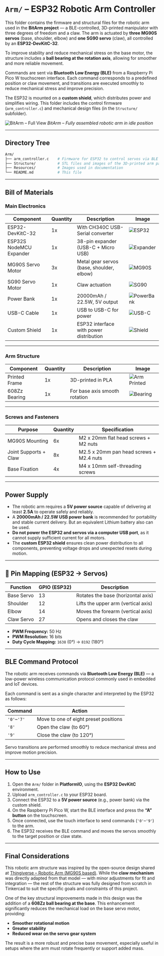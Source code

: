 # `Arm/` – ESP32 Robotic Arm Controller

This folder contains the firmware and structural files for the robotic arm used in the **BitArm project** — a BLE-controlled, 3D-printed manipulator with three degrees of freedom and a claw. The arm is actuated by **three MG90S servos** (base, shoulder, elbow) and **one SG90 servo** (claw), all controlled by an **ESP32-DevKitC-32**.

To improve stability and reduce mechanical stress on the base motor, the structure includes a **ball bearing at the rotation axis**, allowing for smoother and more reliable movement.

Commands are sent via **Bluetooth Low Energy (BLE)** from a Raspberry Pi Pico W touchscreen interface. Each command corresponds to a predefined position or claw movement, and transitions are executed smoothly to reduce mechanical stress and improve precision.

The ESP32 is mounted on a **custom shield**, which distributes power and simplifies wiring. This folder includes the control firmware (`arm_controller.c`) and mechanical design files (in the `Structure/` subfolder).

![BitArm – Full View](../Resources/Arm_IMG/bitarm_full.jpg)
*BitArm – Fully assembled robotic arm in idle position*

---

## Directory Tree

```bash
Arm/
├── arm_controller.c    # Firmware for ESP32 to control servos via BLE
├── Structure/          # STL files and images of the 3D-printed arm parts
├── Resources/          # Images used in documentation
└── README.md           # This file
```
---

## Bill of Materials

### Main Electronics

| Component               | Quantity | Description                                | Image |
|-------------------------|----------|--------------------------------------------|-------|
| ESP32-DevKitC-32        | 1x       | With CH340C USB-Serial converter            | ![ESP32](../Resources/Arm_IMG/esp32.jpg) |
| ESP32S NodeMCU Expander | 1x       | 38-pin expander (USB-C + Micro USB)        | ![Expander](../Resources/Arm_IMG/expander.jpg) |
| MG90S Servo Motor       | 3x       | Metal gear servos (base, shoulder, elbow)  | ![MG90S](../Resources/Arm_IMG/mg90s.jpg) |
| SG90 Servo Motor        | 1x       | Claw actuation                             | ![SG90](../Resources/Arm_IMG/sg90.jpg) |
| Power Bank              | 1x       | 20000mAh / 22.5W, 5V output                 | ![PowerBank](../Resources/Arm_IMG/powerbank.jpg) |
| USB-C Cable             | 1x       | USB to USB-C for power                     | ![USB-C](../Resources/Arm_IMG/usb-c.jpg) |
| Custom Shield           | 1x       | ESP32 interface with power distribution     | ![Shield](../Resources/Arm_IMG/shield.jpg) |

---

### Arm Structure

| Component     | Quantity | Description                    | Image |
|---------------|----------|--------------------------------|-------|
| Printed Frame | 1x       | 3D-printed in PLA              | ![Arm Printed](../Resources/Arm_IMG/arm_structure.jpg) |
| 608Zz Bearing | 1x       | For base axis smooth rotation | ![Bearing](../Resources/Arm_IMG/bearing.jpg) |

---

### Screws and Fasteners

| Purpose               | Quantity | Specification                             |
|-----------------------|----------|-------------------------------------------|
| MG90S Mounting        | 6x       | M2 x 20mm flat head screws + M2 nuts      |
| Joint Supports + Claw | 8x       | M2.5 x 20mm pan head screws + M2.4 nuts   |
| Base Fixation         | 4x       | M4 x 10mm self-threading screws           |

---

## Power Supply

- The robotic arm requires a **5V power source** capable of delivering at least **2.5A** to operate safely and reliably.
- A **20000mAh / 22.5W USB power bank** is recommended for portability and stable current delivery. But an equivalent Lithium battery also can be used.
- **Do not power the ESP32 and servos via a computer USB port**, as it cannot supply sufficient current for all motors.
- The **custom ESP32 shield** ensures clean power distribution to all components, preventing voltage drops and unexpected resets during motion.

---

## 📡 Pin Mapping (ESP32 → Servos)

| Function      | GPIO (ESP32) | Description                        |
|---------------|--------------|------------------------------------|
| Base Servo    | 13           | Rotates the base (horizontal axis) |
| Shoulder      | 12           | Lifts the upper arm (vertical axis)|
| Elbow         | 14           | Moves the forearm (vertical axis)  |
| Claw Servo    | 27           | Opens and closes the claw          |

- **PWM Frequency:** 50 Hz  
- **PWM Resolution:** 16 bits  
- **Duty Cycle Mapping:** `1638` (0°) → `8192` (180°)

---

## BLE Command Protocol

The robotic arm receives commands via **Bluetooth Low Energy (BLE)** — a low-power wireless communication protocol commonly used in embedded and IoT devices.

Each command is sent as a single character and interpreted by the ESP32 as follows:

| Command | Action                        |
|---------|-------------------------------|
| `'0'`–`'7'` | Move to one of eight preset positions |
| `'8'`       | Open the claw (to 60°)               |
| `'9'`       | Close the claw (to 120°)             |

Servo transitions are performed smoothly to reduce mechanical stress and improve motion precision.

---

## How to Use

1. Open the `Arm/` folder in **PlatformIO**, using the **ESP32 DevKitC** environment.
2. Upload `arm_controller.c` to your ESP32 board.
3. Connect the ESP32 to a **5V power source** (e.g., power bank) via the custom shield.
4. On the Raspberry Pi Pico W, start the BLE interface and press the **“A” button** on the touchscreen.
5. Once connected, use the touch interface to send commands (`'0'`–`'9'`) to the arm.
6. The ESP32 receives the BLE command and moves the servos smoothly to the target position or claw state.

---

## Final Considerations

This robotic arm structure was inspired by the open-source design shared at [Thingiverse – Robotic Arm (MG90S based)](https://www.thingiverse.com/thing:1684471). While the **claw mechanism** was directly adapted from that model — with minor adjustments for fit and integration — the rest of the structure was fully designed from scratch in Tinkercad to suit the specific goals and constraints of this project.

One of the key structural improvements made in this design was the addition of a **608Zz ball bearing at the base**. This enhancement significantly reduces the mechanical load on the base servo motor, providing:

- **Smoother rotational motion**
- **Greater stability**
- **Reduced wear on the servo gear system**

The result is a more robust and precise base movement, especially useful in setups where the arm must rotate frequently or support added mass.
